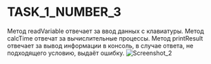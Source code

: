 # TASK_1_NUMBER_3

Метод readVariable отвечает за ввод данных с клавиатуры.
Метод calcTime отвечат за вычислительные процессы.
Метод printResult отвечает за вывод информации в консоль, в случае ответа, не подходящего условию, выдаёт ошибку.
![Screenshot_2](https://user-images.githubusercontent.com/90616140/139054110-db79fffa-ad27-4672-9068-94bf7797fee5.png)
